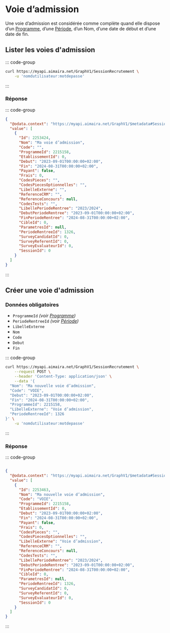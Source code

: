 # Voie d’admission

Une voie d’admission est considérée comme complète quand elle dispose d’un [Programme][programme], d’une 
[Période][periode], d’un Nom, d’une date de début et d’une date de fin.

## Lister les voies d'admission

::: code-group

```bash [cURL]
curl https://myapi.aimaira.net/GraphV1/SessionRecrutement \
    -u 'nomdutilisateur:motdepasse'
```

:::

### Réponse

::: code-group

```json [JSON]
{
  "@odata.context": "https://myapi.aimaira.net/GraphV1/$metadata#SessionRecrutement",
  "value": [
    {
      "Id": 2253424,
      "Nom": "Ma voie d’admission",
      "Code": "",
      "ProgrammeId": 2215158,
      "EtablissementId": 0,
      "Debut": "2023-09-01T00:00:00+02:00",
      "Fin": "2024-08-31T00:00:00+02:00",
      "Payant": false,
      "Frais": 0,
      "CodesPieces": "",
      "CodesPiecesOptionnelles": "",
      "LibelleExterne": "",
      "ReferenceCRM": "",
      "ReferenceConcours": null,
      "CodesTests": "",
      "LibellePeriodeRentree": "2023/2024",
      "DebutPeriodeRentree": "2023-09-01T00:00:00+02:00",
      "FinPeriodeRentree": "2024-08-31T00:00:00+02:00",
      "CibleId": 0,
      "ParametresId": null,
      "PeriodeRentreeId": 1326,
      "SurveyCandidatId": 0,
      "SurveyReferentId": 0,
      "SurveyEvaluateurId": 0,
      "SessionId": 0
    }
  ]
}
```

:::

## Créer une voie d'admission

### Données obligatoires

- `ProgrammeId` *(voir [Programme][programme])*
- `PeriodeRentreeId` *(voir [Période][periode])*
- `LibelleExterne`
- `Nom`
- `Code`
- `Debut`
- `Fin`

::: code-group

```bash [cURL]
curl https://myapi.aimaira.net/GraphV1/SessionRecrutement \
    --request POST \
    --header 'Content-Type: application/json' \
    --data '{
  "Nom": "Ma nouvelle voie d’admission",
  "Code": "VOIE",
  "Debut": "2023-09-01T00:00:00+02:00",
  "Fin": "2024-08-31T00:00:00+02:00",
  "ProgrammeId": 2215158,
  "LibelleExterne": "Voie d’admission",
  "PeriodeRentreeId": 1326
}' \
    -u 'nomdutilisateur:motdepasse'
```

:::

### Réponse

::: code-group

```json [JSON]

{
  "@odata.context": "https://myapi.aimaira.net/GraphV1/$metadata#SessionRecrutement",
  "value": [
    {
      "Id": 2253463,
      "Nom": "Ma nouvelle voie d’admission",
      "Code": "VOIE",
      "ProgrammeId": 2215158,
      "EtablissementId": 0,
      "Debut": "2023-09-01T00:00:00+02:00",
      "Fin": "2024-08-31T00:00:00+02:00",
      "Payant": false,
      "Frais": 0,
      "CodesPieces": "",
      "CodesPiecesOptionnelles": "",
      "LibelleExterne": "Voie d’admission",
      "ReferenceCRM": "",
      "ReferenceConcours": null,
      "CodesTests": "",
      "LibellePeriodeRentree": "2023/2024",
      "DebutPeriodeRentree": "2023-09-01T00:00:00+02:00",
      "FinPeriodeRentree": "2024-08-31T00:00:00+02:00",
      "CibleId": 0,
      "ParametresId": null,
      "PeriodeRentreeId": 1326,
      "SurveyCandidatId": 0,
      "SurveyReferentId": 0,
      "SurveyEvaluateurId": 0,
      "SessionId": 0
    }
  ]
}
```

:::

[programme]: /reference/ressources/core/programme
[periode]: /reference/ressources/core/periode